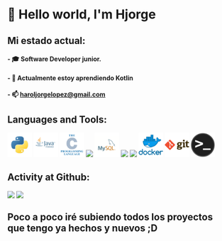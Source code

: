 # 👋 Hello world, I'm Hjorge

## Mi estado actual:


#### - 🎓 Software Developer junior.
#### - 🌱 Actualmente estoy aprendiendo Kotlin
#### - 📫 haroljorgelopez@gmail.com

## Languages and Tools:

<code><img height="55" src="https://raw.githubusercontent.com/github/explore/80688e429a7d4ef2fca1e82350fe8e3517d3494d/topics/python/python.png"></code>
<code><img height="55" src="https://raw.githubusercontent.com/github/explore/80688e429a7d4ef2fca1e82350fe8e3517d3494d/topics/java/java.png"></code>
<code><img height="55" src="https://raw.githubusercontent.com/github/explore/80688e429a7d4ef2fca1e82350fe8e3517d3494d/topics/c/c.png"></code>
<code><img height="55" src="https://cdn.softwaretestinghelp.com/wp-content/qa/uploads/2019/12/UnitTest-Logo.png"></code>
<code><img height="55" src="https://raw.githubusercontent.com/github/explore/80688e429a7d4ef2fca1e82350fe8e3517d3494d/topics/mysql/mysql.png"></code>
<code><img height="55" src="https://rosshendersonsblog.files.wordpress.com/2018/08/oracle-sql.png"></code>
<code><img height="55" src="https://www.vectorlogo.zone/logos/gitlab/gitlab-icon.svg"></code>
<code><img height="55" src="https://raw.githubusercontent.com/github/explore/80688e429a7d4ef2fca1e82350fe8e3517d3494d/topics/docker/docker.png"></code>
<code><img height="55" src="https://raw.githubusercontent.com/github/explore/80688e429a7d4ef2fca1e82350fe8e3517d3494d/topics/git/git.png"></code>
<code><img height="55" src="https://raw.githubusercontent.com/github/explore/80688e429a7d4ef2fca1e82350fe8e3517d3494d/topics/terminal/terminal.png"></code>
<!---
Hjorge-l/Hjorge-l is a ✨ special ✨ repository because its `README.md` (this file) appears on your GitHub profile.
You can click the Preview link to take a look at your changes.
--->
## Activity at Github:

<p>
<img align="center" src="https://github-readme-stats.vercel.app/api?username=hjorge-l&hide=contribs,issues&include_all_commits=true&theme=top-langs/?username=angelabenavente&layout=compact&show_icons=true&border_color=ffffff&custom_title=Stats&count_private=true&disable_animations=true"/>
<img align="center" src="https://github-readme-stats.vercel.app/api/top-langs/?username=hjorge-l&layout=compact&line_height=1&border_color=ffffff&line_height=2"/>
</p>

## Poco a poco iré subiendo todos los proyectos que tengo ya hechos y nuevos ;D
